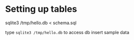 # Setting up tables
sqlite3 /tmp/hello.db < schema.sql

type `sqlite3 /tmp/hello.db` to access db
insert sample data
